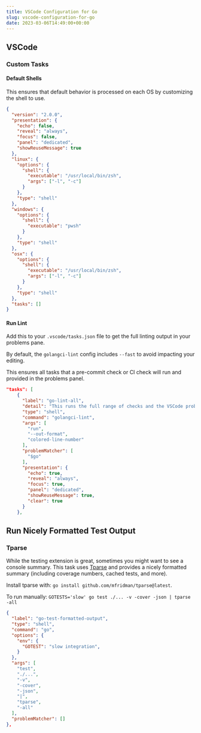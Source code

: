 ```yaml
---
title: VSCode Configuration for Go
slug: vscode-configuration-for-go
date: 2023-03-06T14:49:00+00:00
---
```


## VSCode

### Custom Tasks

#### Default Shells

This ensures that default behavior is processed on each OS by customizing the shell to use.

```json
{
  "version": "2.0.0",
  "presentation": {
    "echo": false,
    "reveal": "always",
    "focus": false,
    "panel": "dedicated",
    "showReuseMessage": true
  },
  "linux": {
    "options": {
      "shell": {
        "executable": "/usr/local/bin/zsh",
        "args": ["-l", "-c"]
      }
    },
    "type": "shell"
  },
  "windows": {
    "options": {
      "shell": {
        "executable": "pwsh"
      }
    },
    "type": "shell"
  },
  "osx": {
    "options": {
      "shell": {
        "executable": "/usr/local/bin/zsh",
        "args": ["-l", "-c"]
      }
    },
    "type": "shell"
  },
  "tasks": []
}
```

#### Run Lint

Add this to your `.vscode/tasks.json` file to get the full linting output in your problems pane.

By default, the `golangci-lint` config includes `--fast` to avoid impacting your editing.

This ensures all tasks that a pre-commit check or CI check will run and provided in the problems panel.

```json
"tasks": [
    {
      "label": "go-lint-all",
      "detail": "This runs the full range of checks and the VSCode problem matcher will pull all of them in. Without this, the default behavior of VSCode is to run with --fast to reduce impact to IDE.",
      "type": "shell",
      "command": "golangci-lint",
      "args": [
        "run",
        "--out-format",
        "colored-line-number"
      ],
      "problemMatcher": [
        "$go"
      ],
      "presentation": {
        "echo": true,
        "reveal": "always",
        "focus": true,
        "panel": "dedicated",
        "showReuseMessage": true,
        "clear": true
      }
    },
```

## Run Nicely Formatted Test Output

### Tparse

While the testing extension is great, sometimes you might want to see a console summary.
This task uses [Tparse](https://github.com/mfridman/tparse) and provides a nicely formatted summary (including coverage numbers, cached tests, and more).

Install tparse with: `go install github.com/mfridman/tparse@latest`.

To run manually: `GOTESTS='slow' go test ./... -v -cover -json | tparse -all`

```json
{
  "label": "go-test-formatted-output",
  "type": "shell",
  "command": "go",
  "options": {
    "env": {
      "GOTEST": "slow integration",
    }
  },
  "args": [
    "test",
    "./...",
    "-v",
    "-cover",
    "-json",
    "|",
    "tparse",
    "-all"
  ],
  "problemMatcher": []
},
```
